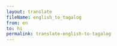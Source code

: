 ```yaml
--- 
layout: translate 
fileName: english_to_tagalog 
from: en
to: hi 
permalink: translate-english-to-tagalog
---
```

